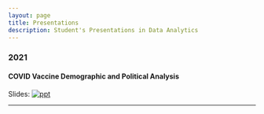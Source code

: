 ```yaml
---
layout: page
title: Presentations
description: Student's Presentations in Data Analytics
---
```



###  2021

#### COVID Vaccine Demographic and Political Analysis 
Slides: [![ppt](icons16/ppt-icon.png)](https://docs.google.com/presentation/d/1Rsicbxz-Sb7Zz4NaVxlC3YHS7b_Zng0v2T6q_YmUHA8/edit?usp=sharing)

---




